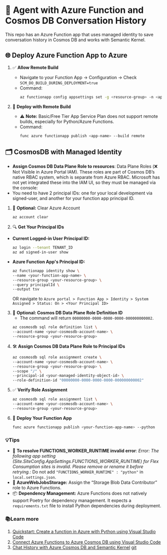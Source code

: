 # 🤖 Agent with Azure Function and Cosmos DB Conversation History

This repo has an Azure Function app that uses managed identity to save conversation history in Cosmos DB and works with Semantic Kernel.

## 🌐 Deploy Azure Function App to Azure

1. ✅ **Allow Remote Build**
    - Navigate to your Function App → Configuration → Check `SCM_DO_BUILD_DURING_DEPLOYMENT=true`
    - Command:
        ```bash
        az functionapp config appsettings set -g <resource-group> -n <app-name> --settings SCM_DO_BUILD_DURING_DEPLOYMENT=true
        ```

2. 🚀 **Deploy with Remote Build**
    - ⚠️ **Note:** Basic/Free Tier App Service Plan does not support remote builds, especially for Python/Azure Functions.
    - Command:
        ```bash
        func azure functionapp publish <app-name> --build remote
        ```

## 🗂️ CosmosDB with Managed Identity

- **Assign Cosmos DB Data Plane Role to resources**: Data Plane Roles (❌ Not Visible in Azure Portal IAM). These roles are part of Cosmos DB’s native RBAC system, which is separate from Azure RBAC. Microsoft has not yet integrated these into the IAM UI, so they must be managed via the console:
- You need to have 2 principal IDs: one for your local development via signed-user, and another for your function app principal ID.

1. 🧹 **Optional:** Clear Azure Account
    ```bash
    az account clear
    ```
2. 🔍 **Get Your Principal IDs**
- **Current Logged-in User Principal ID:**
    ```bash
    az login --tenant TENANT_ID
    az ad signed-in-user show
    ```
- **Azure Function App's Principal ID:**
    ```bash
    az functionapp identity show \
    --name <your-function-app-name> \
    --resource-group <your-resource-group> \
    --query principalId \
    --output tsv
    ```
    OR navigate to `Azure portal > Function App > Identity > System Assigned > Status: On > <Your Principal ID>`
3. 📜 **Optional: Cosmos DB Data Plane Role Definition ID**
    - The command will return `00000000-0000-0000-0000-000000000002`.
    ```bash
    az cosmosdb sql role definition list \
    --account-name <your-cosmosdb-account-name> \
    --resource-group <your-resource-group>
    ```
4. 🛠️ **Assign Cosmos DB Data Plane Role to Principal IDs**
   ```bash
   az cosmosdb sql role assignment create \
   --account-name <your-cosmosdb-account-name> \
   --resource-group <your-resource-group> \
   --scope "/" \
   --principal-id <your-managed-identity-object-id> \
   --role-definition-id "00000000-0000-0000-0000-000000000002"
   ```
5. ✅ **Verify Role Assignment**
   ```bash
   az cosmosdb sql role assignment list \
   --account-name <your-cosmosdb-account-name> \
   --resource-group <your-resource-group>
   ```
6. 🚀 **Deploy Your Function App**
   ```bash
   func azure functionapp publish <your-function-app-name> --python
   ```

### 💡Tips

- 🛑 **To resolve FUNCTIONS_WORKER_RUNTIME invalid error**: <i>Error: The following app setting (Site.SiteConfig.AppSettings.FUNCTIONS_WORKER_RUNTIME) for Flex Consumption sites is invalid. Please remove or rename it before retrying.</i>: Do not add `"FUNCTIONS_WORKER_RUNTIME" : "python"` in `local.settings.json`.
- 🔑 **AzureWebJobsStorage:** Assign the “Storage Blob Data Contributor” role to Azure Functions.
- 📦 **Dependency Management:** Azure Functions does not natively support Poetry for dependency management. It expects a `requirements.txt` file to install Python dependencies during deployment.

### 📚Learn more

1. [Quickstart: Create a function in Azure with Python using Visual Studio Code](https://learn.microsoft.com/en-us/azure/azure-functions/create-first-function-vs-code-python)
2. [Connect Azure Functions to Azure Cosmos DB using Visual Studio Code](https://learn.microsoft.com/en-us/azure/azure-functions/functions-add-output-binding-cosmos-db-vs-code?pivots=programming-language-python)
3. [Chat History with Azure Cosmos DB and Semantic Kernel](https://stochasticcoder.com/2025/01/27/chat-history-with-azure-cosmos-db-and-semantic-kernel/) [git](https://github.com/jonathanscholtes/Azure-AI-RAG-CSharp-Semantic-Kernel-Functions)

